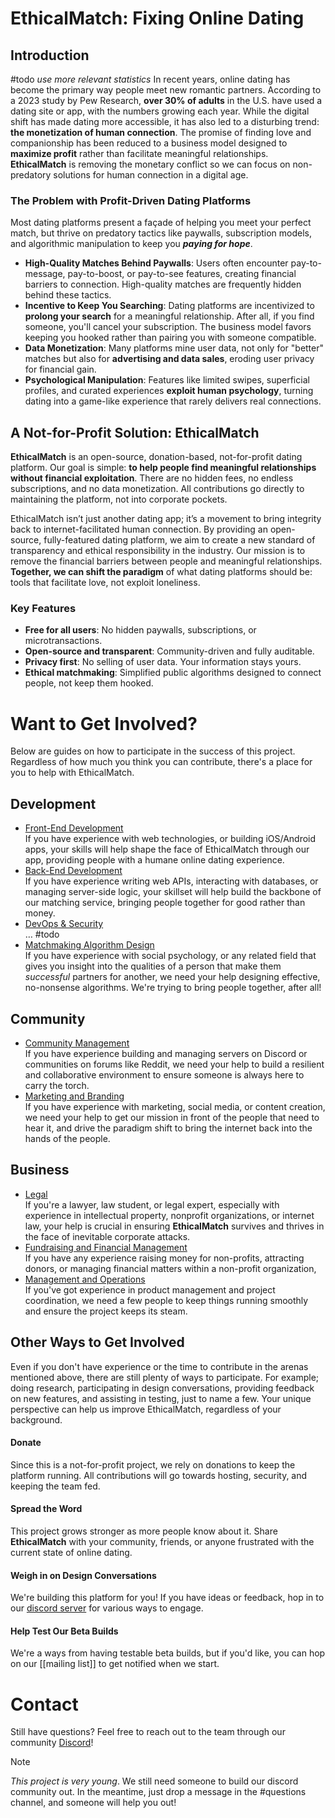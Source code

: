 # EthicalMatch: Fixing Online Dating

## Introduction
#todo *use more relevant statistics*
In recent years, online dating has become the primary way people meet new romantic partners. According to a 2023 study by Pew Research, **over 30% of adults** in the U.S. have used a dating site or app, with the numbers growing each year. While the digital shift has made dating more accessible, it has also led to a disturbing trend: **the monetization of human connection**. The promise of finding love and companionship has been reduced to a business model designed to **maximize profit** rather than facilitate meaningful relationships. **EthicalMatch** is removing the monetary conflict so we can focus on non-predatory solutions for human connection in a digital age.

### The Problem with Profit-Driven Dating Platforms
Most dating platforms present a façade of helping you meet your perfect match, but thrive on predatory tactics like paywalls, subscription models, and algorithmic manipulation to keep you ***paying for hope***.
- **High-Quality Matches Behind Paywalls**: Users often encounter pay-to-message, pay-to-boost, or pay-to-see features, creating financial barriers to connection. High-quality matches are frequently hidden behind these tactics.
- **Incentive to Keep You Searching**: Dating platforms are incentivized to **prolong your search** for a meaningful relationship. After all, if you find someone, you'll cancel your subscription. The business model favors keeping you hooked rather than pairing you with someone compatible.    
- **Data Monetization**: Many platforms mine user data, not only for "better" matches but also for **advertising and data sales**, eroding user privacy for financial gain.    
- **Psychological Manipulation**: Features like limited swipes, superficial profiles, and curated experiences **exploit human psychology**, turning dating into a game-like experience that rarely delivers real connections.    

## A Not-for-Profit Solution: EthicalMatch
**EthicalMatch** is an open-source, donation-based, not-for-profit dating platform. Our goal is simple: **to help people find meaningful relationships without financial exploitation**. There are no hidden fees, no endless subscriptions, and no data monetization. All contributions go directly to maintaining the platform, not into corporate pockets.

EthicalMatch isn’t just another dating app; it’s a movement to bring integrity back to internet-facilitated human connection. By providing an open-source, fully-featured dating platform, we aim to create a new standard of transparency and ethical responsibility in the industry. Our mission is to remove the financial barriers between people and meaningful relationships.
**Together, we can shift the paradigm** of what dating platforms should be: tools that facilitate love, not exploit loneliness.

### Key Features
- **Free for all users**: No hidden paywalls, subscriptions, or microtransactions.
- **Open-source and transparent**: Community-driven and fully auditable.
- **Privacy first**: No selling of user data. Your information stays yours.
- **Ethical matchmaking**: Simplified public algorithms designed to connect people, not keep them hooked.

# Want to Get Involved?
Below are guides on how to participate in the success of this project. Regardless of how much you think you can contribute, there's a place for you to help with EthicalMatch.

## Development
- [Front-End Development](Front-End%20Development.md)  
If you have experience with web technologies, or building iOS/Android apps, your skills will help shape the face of EthicalMatch through our app, providing people with a humane online dating experience.  
- [Back-End Development](Back-End%20Development.md)  
If you have experience writing web APIs, interacting with databases, or managing server-side logic, your skillset will help build the backbone of our matching service, bringing people together for good rather than money.
-  [DevOps & Security](DevOps%20&%20Security)  
… #todo
- [Matchmaking Algorithm Design](Matchmaking.md)  
If you have experience with social psychology, or any related field that gives you insight into the qualities of a person that make them *successful* partners for another, we need your help designing effective, no-nonsense algorithms. We're trying to bring people together, after all!

## Community
- [Community Management](Community%20Management.md)  
If you have experience building and managing servers on Discord or communities on forums like Reddit, we need your help to build a resilient and collaborative environment to ensure someone is always here to carry the torch.
- [Marketing and Branding](Marketing%20and%20Branding.md)  
If you have experience with marketing, social media, or content creation, we need your help to get our mission in front of the people that need to hear it, and drive the paradigm shift to bring the internet back into the hands of the people.

## Business
- [Legal](Legal.md)  
If you're a lawyer, law student, or legal expert, especially with experience in intellectual property, nonprofit organizations, or internet law, your help is crucial in ensuring **EthicalMatch** survives and thrives in the face of inevitable corporate attacks.
- [Fundraising and Financial Management](Fundraising%20and%20Financial%20Management.md)  
If you have any experience raising money for non-profits, attracting donors, or managing financial matters within a non-profit organization,
-  [Management and Operations](Management%20&%20Operations.md)  
If you've got experience in product management and project coordination, we need a few people to keep things running smoothly and ensure the project keeps its steam.

## Other Ways to Get Involved
Even if you don't have experience or the time to contribute in the arenas mentioned above, there are still plenty of ways to participate. For example; doing research, participating in design conversations, providing feedback on new features, and assisting in testing, just to name a few. Your unique perspective can help us improve EthicalMatch, regardless of your background.
#### Donate
Since this is a not-for-profit project, we rely on donations to keep the platform running. All contributions will go towards hosting, security, and keeping the team fed.
#### Spread the Word
This project grows stronger as more people know about it. Share **EthicalMatch** with your community, friends, or anyone frustrated with the current state of online dating.
#### Weigh in on Design Conversations
We're building this platform for you! If you have ideas or feedback, hop in to our [discord server](https://discord.gg/P7qfVuqMXz) for various ways to engage.
#### Help Test Our Beta Builds
We're a ways from having testable beta builds, but if you'd like, you can hop on our [[mailing list]] to get notified when we start.

# Contact
Still have questions? Feel free to reach out to the team through our community [Discord](https://discord.gg/P7qfVuqMXz)!
> [!Note]
> *This project is very young*. We still need someone to build our discord community out. In the meantime, just drop a message in the \#questions channel, and someone will help you out!
